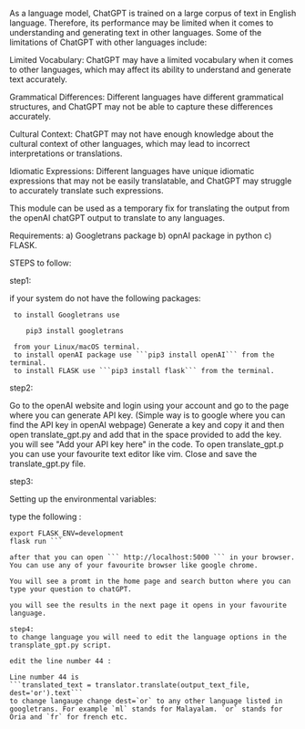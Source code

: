 As a language model, ChatGPT is trained on a large corpus of text in English language. Therefore, its performance may be limited when it comes to understanding and generating text in other languages. Some of the limitations of ChatGPT with other languages include:

Limited Vocabulary: ChatGPT may have a limited vocabulary when it comes to other languages, which may affect its ability to understand and generate text accurately.

Grammatical Differences: Different languages have different grammatical structures, and ChatGPT may not be able to capture these differences accurately.

Cultural Context: ChatGPT may not have enough knowledge about the cultural context of other languages, which may lead to incorrect interpretations or translations.

Idiomatic Expressions: Different languages have unique idiomatic expressions that may not be easily translatable, and ChatGPT may struggle to accurately translate such expressions.

This module can be used as a temporary fix for translating the output from the openAI chatGPT output to translate to any languages.

Requirements: a) Googletrans package b) opnAI package in python c) FLASK.

STEPS to follow:

step1: 

if your system do not have the following packages:

     to install Googletrans use 
 ```
     pip3 install googletrans 
  ```
     
     from your Linux/macOS terminal.
     to install openAI package use ```pip3 install openAI``` from the terminal.
     to install FLASK use ```pip3 install flask``` from the terminal.
     
  step2: 
  
  Go to the openAI website and login using your account and go to the page where you can generate API key. (Simple way is to google where you can find the API key in openAI webpage)
  Generate a key and copy it and then open translate_gpt.py and add that in the space provided to add the key. you will see "Add your API key here" in the code. To open translate_gpt.p you can use your favourite text editor like vim.
  Close and save the translate_gpt.py file.
  
  step3:
  
  Setting up the environmental variables:
  
  type the following :
  
  ```export FLASK_APP=translate_gpt
  export FLASK_ENV=development
  flask run ```
  
  after that you can open ``` http://localhost:5000 ``` in your browser. You can use any of your favourite browser like google chrome. 
  
  You will see a promt in the home page and search button where you can type your question to chatGPT. 
  
  you will see the results in the next page it opens in your favourite language.
  
  step4: 
  to change language you will need to edit the language options in the transplate_gpt.py script. 
  
  edit the line number 44 :
  
  Line number 44 is 
  ```translated_text = translator.translate(output_text_file, dest='or').text```
  to change langauge change dest=`or` to any other language listed in googletrans. For example `ml` stands for Malayalam. `or` stands for Oria and `fr` for french etc.
  
  
